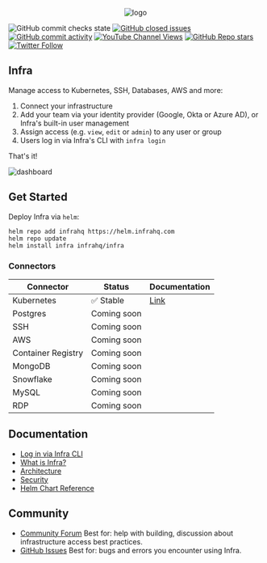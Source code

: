 <p align="center">
  <picture>
    <source media="(prefers-color-scheme: dark)" srcset="https://user-images.githubusercontent.com/251292/179072134-f520904a-ccb8-44aa-9ca0-cecfa4eabe11.svg">
    <img alt="logo" src="https://user-images.githubusercontent.com/251292/179072481-45a81045-161b-4491-8578-5f5a386a9b18.svg">
  </picture>
</p>

![GitHub commit checks state](https://img.shields.io/github/checks-status/infrahq/infra/main?label=Build) [![GitHub closed issues](https://img.shields.io/github/issues-closed/infrahq/infra?color=green)](https://github.com/infrahq/infra/issues) [![GitHub commit activity](https://img.shields.io/github/commit-activity/m/infrahq/infra)](https://github.com/infrahq/infra/commits/main) [![YouTube Channel Views](https://img.shields.io/youtube/channel/views/UCft1MzQs2BJdW8BIUu6WJkw?style=social)](https://www.youtube.com/channel/UCft1MzQs2BJdW8BIUu6WJkw) [![GitHub Repo stars](https://img.shields.io/github/stars/infrahq/infra?style=social)](https://github.com/infrahq/infra/stargazers) [![Twitter Follow](https://img.shields.io/twitter/follow/infrahq?style=social)](https://twitter.com/infrahq)

## Infra

Manage access to Kubernetes, SSH, Databases, AWS and more:

1. Connect your infrastructure
2. Add your team via your identity provider (Google, Okta or Azure AD), or Infra's built-in user management
3. Assign access (e.g. `view`, `edit` or `admin`) to any user or group
4. Users log in via Infra's CLI with `infra login`

That's it!

![dashboard](https://user-images.githubusercontent.com/251292/179054958-cba0e177-dd35-42ea-ad28-a6c8a79e697a.png)

## Get Started

Deploy Infra via `helm`:

```
helm repo add infrahq https://helm.infrahq.com
helm repo update
helm install infra infrahq/infra
```

### Connectors

| Connector          | Status      | Documentation                                          |
| ------------------ | ----------- | ------------------------------------------------------ |
| Kubernetes         | ✅ Stable   | [Link](https://infrahq.com/docs/connectors/kubernetes) |
| Postgres           | Coming soon |                                                        |
| SSH                | Coming soon |                                                        |
| AWS                | Coming soon |                                                        |
| Container Registry | Coming soon |                                                        |
| MongoDB            | Coming soon |                                                        |
| Snowflake          | Coming soon |                                                        |
| MySQL              | Coming soon |                                                        |
| RDP                | Coming soon |                                                        |

## Documentation

- [Log in via Infra CLI](https://infrahq.com/docs/configuration/logging-in)
- [What is Infra?](https://infrahq.com/docs/getting-started/what-is-infra)
- [Architecture](https://infrahq.com/docs/reference/architecture)
- [Security](https://infrahq.com/docs/reference/security)
- [Helm Chart Reference](https://infrahq.com/docs/reference/helm-reference)

## Community

- [Community Forum](https://github.com/infrahq/infra/discussions) Best for: help with building, discussion about infrastructure access best practices.
- [GitHub Issues](https://github.com/infrahq/infra/issues) Best for: bugs and errors you encounter using Infra.
